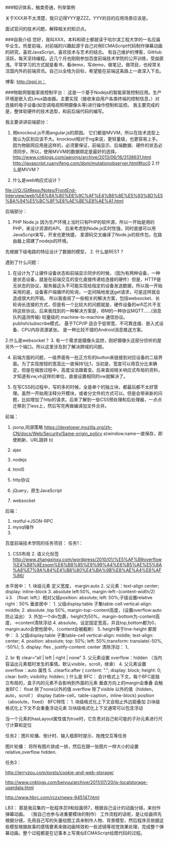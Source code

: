 ###知识体系，触类旁通，列举案例

关于XXX并不太清楚，我只记得YYY是ZZZ。YYY的目的应用场景应该是。

面试官问的技术问题，解释相关的知识点。

###自我介绍
您好，我叫XXX，本科和硕士都就读于哈尔滨工程大学的一名应届毕业生。热爱前端，对前端的兴趣起源于自己对用ECMAScript代码制作弹幕动画的研究，喜欢JavaScript，喜欢技术与艺术的结合。
有自己维护的博客，GitHub活跃，每天坚持编程。近几个月也刚刚参加百度前端技术学院的公开训练，受益匪浅。平常学习的方式就是看书，看demo，写demo，做笔记，做项目，也经常关注国内外的前端资讯。自己以全栈为目标，希望能在前端这条路上一直深入下去。

博客: http://ppii.in：

###物联网智能家居控制平台：
这是一个基于Nodejs的智能家居控制应用。生产环境是嵌入式Linux路由器。主要实现（接收来自用户各类终端的控制信息，）对连接的电子设备(如空调电视照明摄像头等)进行操作控制和监控。
我主要完成的是，整体软硬件的技术选型，和前后端代码的编写。

我主要讲讲前端部分：
1. 用knockout.js不用angular.js的原因。
它们都是MVVM，所以在技术选型上我认为区别应该不大。knockout相对于ng来说，更轻量级，也更容易上手。
因为物联网应用是这样的，必须要保证，前端显示、后端数据、硬件的状态必须同步。所以，使用MVVM的数据绑定是最好的选择。
<http://www.cnblogs.com/aaronjs/archive/2013/06/16/3138631.html>
<http://javascript.ruanyifeng.com/dom/mutationobserver.html#toc0>
2.什么是MVVM？

3. 什么是web响应式设计？

<file:///Q:/GitRepo/Notes/FrontEnd-Interview/web%E6%8A%80%E6%9C%AF%E4%B8%8E%E5%93%8D%E5%BA%94%E5%BC%8F%E8%AE%BE%E8%AE%A1.html>

后端部分：
1. PHP Node.js
因为生产环境上当时只有PHP的软件源，所以一开始是用的PHP，来设计资源的API。
后来考虑到Node.js实时性强，同时直接可以用JavaScript来写，开发也更快捷。
拿源码交叉编译了Node.js的软件包，在路由器上搭建了nodejs的环境。

先根据下级电路的特征设计了数据的模型，
2. 什么是REST？

遇到了什么问题：
1. 在设计为了让硬件设备状态和前端显示同步的时候，（因为有两种设备，一种是状态设备，就是在前端交互的变化直接传递给连接的硬件）但是，HTTP是无状态的协议，服务器这头不可能实现给指定的设备发送数据，所以我一开始采用的是，设备客户端循环的轮询，一定间隔地发送get请求，可是这样就会造成很大的开销。
所以我查阅了一些相关的解决方案，包括websocket、长轮询长连接的方式，但是有一个比较大的问题就是，硬件设备的wifi芯片不支持这些协议。后来我找到的一种解决方案是，IBM的一种协议MQTT……(消息队列遥测传输)
    轻量级的 machine-to-machine 通信协议。
    publish/subscribe模式。
    基于TCP/IP
    适合于低带宽、不可靠连接、嵌入式设备、CPU内存资源紧张。
    是一种比较不错的Android消息推送方案。

2.什么是websocket？
3. 有一个需求是摄像头监控，刚好摄像头这部分侦听的是另外一个端口。所以这里涉及到了解决跨域的问题。

4. 前端方面的问题，一级界面有一批正方形的button来链接到对应设备的二级界面。为了实现按钮的宽高比一直保持1比1，当初是，宽度可以用百分比来确定，但是在缩放过程中，高度没法跟着变。后来查阅相关响应式布局的资料，才知道有vw,vh这样的单位，直接设置相同的vw就解决了。

5. 在写CSS的过程中，写的多的时候，全是单个的独立块，都最后都不太好管理。虽然一开始用注释分开模块，或者分文件的方式可以。但是会带来新的问题，比如增加了http的请求。后来了解到一些CSS预处理和后处理器，一点点迁移到了less上，然后写完再做编译加文件合并。

前端：
1. jsonp,同源策略
<https://developer.mozilla.org/zh-CN/docs/Web/Security/Same-origin_policy>
    a)window.name一直保存，即使刷新、URL跳转
    b)

3. ajax
4. nodejs
5. html5
6. http协议
7. jQuery，原生JavaScript

8. websocket



后端：
 1. restful→JSON-RPC
 2. mysql操作
 3. 
百度前端技术学院的任务项目：
任务1：
1. CSS布局 2. 语义化标签
http://www.zhangxinxu.com/wordpress/2010/01/%E5%AF%B9overflow%E4%B8%8Ezoom%E6%B8%85%E9%99%A4%E6%B5%AE%E5%8A%A8%E7%9A%84%E4%B8%80%E4%BA%9B%E8%AE%A4%E8%AF%86/

水平居中：
    1. 块级元素 定义宽度， margin:auto
    2. 父元素：text-align center; display: inline-block
    3. absolute left:50%, margin-left:-(content-width/2)
    ↓3. （float: left;）相对父级position: absolute; left: 50%;子级设置relative right：50%
垂直居中：
    1. 父级display:table 子集table-cell vertical-align: middle; 
    2. absolute ,top 50%, margin-top:-content高度，(设置overflow:auto防止溢出）
    3. 外加一个div包裹，height为50%，margin-bottom为-content高度，→content清除浮动
    4. absolute。设定固定宽高，并且top,bottom都为0，margin:auto会使他居中。（content会被截断）
    5. height等于line-height
都居中：
    3. 父级display:table 子集table-cell vertical-align: middle; text-align: center;
    4. position: absolute; top: 50%; left: 50%;transform: translate(-50%, -50%);
    5. display: flex , justify-content: center
清除浮动：
    1、<div style=”clear:both”>
    2. br 有 clear=“all | left | right | none” 
    3. 父元素设置 overflow：hidden （当内容溢出元素框时发生的事情。默认visible，scroll，继承）
    4. 父元素设置 overflow：auto 属性
    5. .clearfix:after {
        content: ".";
        display: block;
        height: 0;
        clear: both;
        visibility: hidden;
    }
什么是 BFC：
    会计格式上下文。每个BFC是独立布局的，盒子内的元素不会影响到外面的元素
    垂直方向上的margin会重叠
会触发BFC：
    float 除了none以外的值 
    overflow 除了visible 以外的值（hidden，auto，scroll ） 
    display (table-cell，table-caption，inline-block) 
    position（absolute，fixed）
BFC特性：
    1. 块级格式化上下文会阻止外边距叠加 
    2)块级格式化上下文不会重叠浮动元素
    3)块级格式化上下文通常可以包含浮动

当一个元素的hasLayout属性值为true时，它负责对自己和可能的子孙元素进行尺寸计算和定位

任务2：图片轮播、倒计时、输入框即时提示、拖拽交互等任务

图片轮播：
将所有图片排成一排，然后在跟一张图片一样大小的设置relative,overflow hidden.

任务3：

http://jerryzou.com/posts/cookie-and-web-storage/

http://www.cnblogs.com/beiyuu/archive/2011/07/20/js-localstorage-userdata.html

http://www.hbrc.com/rczx/news-945147.html

LB3：
那是我召集的一批程序员9和绘画师7，根据自己设计的动画分镜，来创作弹幕动画。
（我自己也参与进重要模块的制作）
工作流程的话呢，是让绘画师先根据分镜，先用自己写的矢量绘图工具来制作人物、背景模型，然后程序员依据这些模型根据故事的感情要素来做动画特效和一些滤镜等视觉效果处理，完成整个弹幕动画。整个过程都是在记事本上写类似ECMAScript绘图代码的过程。